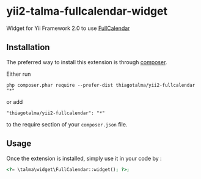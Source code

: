 yii2-talma-fullcalendar-widget
===========
Widget for Yii Framework 2.0 to use [FullCalendar](http://arshaw.com/fullcalendar)

Installation
------------

The preferred way to install this extension is through [composer](http://getcomposer.org/download/).

Either run

```
php composer.phar require --prefer-dist thiagotalma/yii2-fullcalendar "*"
```

or add

```
"thiagotalma/yii2-fullcalendar": "*"
```

to the require section of your `composer.json` file.


Usage
-----

Once the extension is installed, simply use it in your code by :

```php
<?= \talma\widget\FullCalendar::widget(); ?>;
```